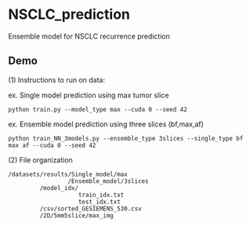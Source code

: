 # NSCLC_prediction
Ensemble model for NSCLC recurrence prediction

## Demo
(1) Instructions to run on data:

   ex. Single model prediction using max tumor slice

    python train.py --model_type max --cuda 0 --seed 42

   ex. Ensemble model prediction using three slices (bf,max,af)

    python train_NN_3models.py --ensemble_type 3slices --single_type bf max af --cuda 0 --seed 42

(2)  File organization

    /datasets/results/Single_model/max
                     /Ensemble_model/3slices
             /model_idx/
                        train_idx.txt
                        test_idx.txt
             /csv/sorted_GESIEMENS_530.csv
             /2D/5mm5slice/max_img
